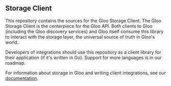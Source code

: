 Storage Client
----

This repository contains the sources for the Gloo Storage Client. The Gloo Storage Client is the centerpiece for the Gloo
API. Both clients to Gloo (including the Gloo discovery services) and Gloo itself consume this library to interact with 
the storage layer, the universal source of truth in Gloo's world.

Developers of integrations should use this repository as a client library for their application (if it's written in Go).
Support for more languages is in our roadmap.  

For information about storage in Gloo and writing client integrations, see our [documentation](https://gloo.solo.io). 
